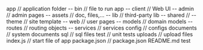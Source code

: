 app 		 // application folder
-- bin  	 // file to run app
-- client 	 // Web UI
   -- admin  // admin pages
   -- assets // doc, files,...
   -- lib 	 // third-party lib
   -- shared // 
   -- theme	 // site template
   -- web	 // user pages
-- models 	 // domain models
-- routes	 // routing objects
-- services	 // services
config		 // configs
documents	 // system documents
sql 		 // sql files
test		 // unit tests
uploads		 // upload files
index.js	 // start file of app
package.json // package.json
README.md
test